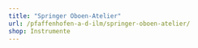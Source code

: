 ```yaml
---
title: "Springer Oboen-Atelier"
url: /pfaffenhofen-a-d-ilm/springer-oboen-atelier/
shop: Instrumente
---
```

